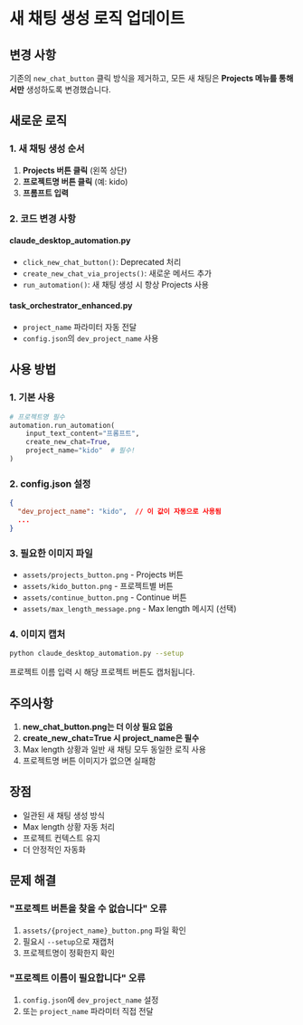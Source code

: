 # 새 채팅 생성 로직 업데이트

## 변경 사항

기존의 `new_chat_button` 클릭 방식을 제거하고, 모든 새 채팅은 **Projects 메뉴를 통해서만** 생성하도록 변경했습니다.

## 새로운 로직

### 1. 새 채팅 생성 순서
1. **Projects 버튼 클릭** (왼쪽 상단)
2. **프로젝트명 버튼 클릭** (예: kido)
3. **프롬프트 입력**

### 2. 코드 변경 사항

#### claude_desktop_automation.py
- `click_new_chat_button()`: Deprecated 처리
- `create_new_chat_via_projects()`: 새로운 메서드 추가
- `run_automation()`: 새 채팅 생성 시 항상 Projects 사용

#### task_orchestrator_enhanced.py
- `project_name` 파라미터 자동 전달
- `config.json`의 `dev_project_name` 사용

## 사용 방법

### 1. 기본 사용
```python
# 프로젝트명 필수
automation.run_automation(
    input_text_content="프롬프트",
    create_new_chat=True,
    project_name="kido"  # 필수!
)
```

### 2. config.json 설정
```json
{
  "dev_project_name": "kido",  // 이 값이 자동으로 사용됨
  ...
}
```

### 3. 필요한 이미지 파일
- `assets/projects_button.png` - Projects 버튼
- `assets/kido_button.png` - 프로젝트별 버튼
- `assets/continue_button.png` - Continue 버튼
- `assets/max_length_message.png` - Max length 메시지 (선택)

### 4. 이미지 캡처
```bash
python claude_desktop_automation.py --setup
```
프로젝트 이름 입력 시 해당 프로젝트 버튼도 캡처됩니다.

## 주의사항

1. **new_chat_button.png는 더 이상 필요 없음**
2. **create_new_chat=True 시 project_name은 필수**
3. Max length 상황과 일반 새 채팅 모두 동일한 로직 사용
4. 프로젝트명 버튼 이미지가 없으면 실패함

## 장점

- 일관된 새 채팅 생성 방식
- Max length 상황 자동 처리
- 프로젝트 컨텍스트 유지
- 더 안정적인 자동화

## 문제 해결

### "프로젝트 버튼을 찾을 수 없습니다" 오류
1. `assets/{project_name}_button.png` 파일 확인
2. 필요시 `--setup`으로 재캡처
3. 프로젝트명이 정확한지 확인

### "프로젝트 이름이 필요합니다" 오류
1. `config.json`에 `dev_project_name` 설정
2. 또는 `project_name` 파라미터 직접 전달
